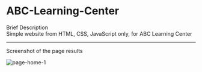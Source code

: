 # ABC-Learning-Center
Brief Description <br>
Simple website from HTML, CSS, JavaScript only, for ABC Learning Center

<hr></hr>

Screenshot of the page results

![page-home-1](../pic/page-home-1.JPG)
